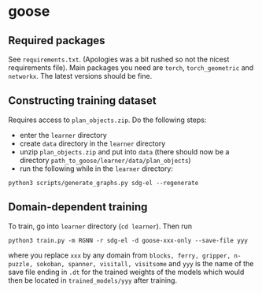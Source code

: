 # goose

## Required packages
See `requirements.txt`. (Apologies was a bit rushed so not the nicest requirements file). Main packages you need are `torch`, `torch_geometric` and `networkx`. The latest versions should be fine.

## Constructing training dataset
Requires access to `plan_objects.zip`. Do the following steps:
- enter the ```learner``` directory
- create ```data``` directory in the ```learner``` directory
- unzip ```plan_objects.zip``` and put into ```data``` (there should now be a directory ```path_to_goose/learner/data/plan_objects```)
- run the following while in the  ```learner``` directory:
```
python3 scripts/generate_graphs.py sdg-el --regenerate
```

## Domain-dependent training
To train, go into ```learner``` directory (`cd learner`). Then run 
```
python3 train.py -m RGNN -r sdg-el -d goose-xxx-only --save-file yyy
```
where you replace ```xxx``` by any domain from ```blocks, ferry, gripper, n-puzzle, sokoban, spanner, visitall, visitsome``` and ```yyy``` is the name of the save file ending in `.dt` for the trained weights of the models which would then be located in ```trained_models/yyy``` after training.

